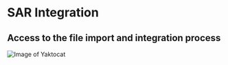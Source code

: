 # SAR Integration

## Access to the file import and integration process

![Image of Yaktocat](https://octodex.github.com/images/yaktocat.png)
